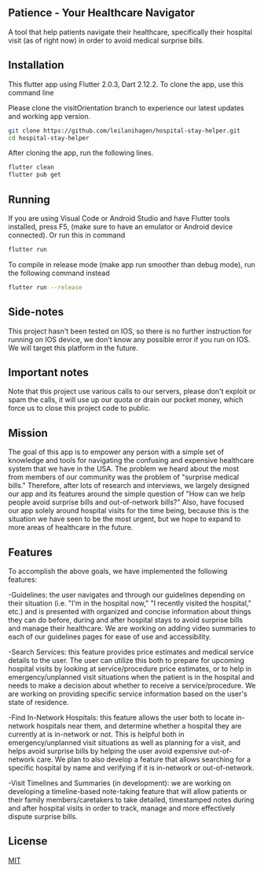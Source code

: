 ## Patience - Your Healthcare Navigator

A tool that help patients navigate their healthcare, specifically their hospital visit (as of right now) in order to avoid medical surprise bills.

## Installation

This flutter app using Flutter 2.0.3, Dart 2.12.2.
To clone the app, use this command line

Please clone the visitOrientation branch to experience our latest updates and working app version.

```bash
git clone https://github.com/leilanihagen/hospital-stay-helper.git
cd hospital-stay-helper
```

After cloning the app, run the following lines.

```bash
flutter clean
flutter pub get
```

## Running

If you are using Visual Code or Android Studio and have Flutter tools installed, press F5, (make sure to have an emulator or Android device connected).
Or run this in command

```bash
flutter run
```

To compile in release mode (make app run smoother than debug mode), run the following command instead

```bash
flutter run --release
```

## Side-notes

This project hasn't been tested on IOS, so there is no further instruction for running on IOS device, we don't know any possible error if you run on IOS. We will target this platform in the future.

## Important notes

Note that this project use various calls to our servers, please don't exploit or spam the calls, it will use up our quota or drain our pocket money, which force us to close this project code to public.

## Mission

The goal of this app is to empower any person with a simple set of knowledge and tools for navigating the confusing and expensive healthcare system that we have in the USA. The problem we heard about the most from members of our community was the problem of "surprise medical bills." Therefore, after lots of research and interviews, we largely designed our app and its features around the simple question of "How can we help people avoid surprise bills and out-of-network bills?" Also, have focused our app solely around hospital visits for the time being, because this is the situation we have seen to be the most urgent, but we hope to expand to more areas of healthcare in the future.

## Features

To accomplish the above goals, we have implemented the following features:

-Guidelines: the user navigates and through our guidelines depending on their situation (i.e. "I'm in the hospital now," "I recently visited the hospital," etc.) and is presented with organized and concise information about things they can do before, during and after hospital stays to avoid surprise bills and manage their healthcare. We are working on adding video summaries to each of our guidelines pages for ease of use and accessibility.

-Search Services: this feature provides price estimates and medical service details to the user. The user can utilize this both to prepare for upcoming hospital visits by looking at service/procedure price estimates, or to help in emergency/unplanned visit situations when the patient is in the hospital and needs to make a decision about whether to receive a service/procedure. We are working on providing specific service information based on the user's state of residence.

-Find In-Network Hospitals: this feature allows the user both to locate in-network hospitals near them, and determine whether a hospital they are currently at is in-network or not. This is helpful both in emergency/unplanned visit situations as well as planning for a visit, and helps avoid surprise bills by helping the user avoid expensive out-of-network care. We plan to also develop a feature that allows searching for a specific hospital by name and verifying if it is in-network or out-of-network.

-Visit Timelines and Summaries (in development): we are working on developing a timeline-based note-taking feature that will allow patients or their family members/caretakers to take detailed, timestamped notes during and after hospital visits in order to track, manage and more effectively dispute surprise bills.

## License

[MIT](https://choosealicense.com/licenses/mit/)
